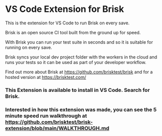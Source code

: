 # VS Code Extension for Brisk

This is the extension for VS Code to run Brisk on every save. 

Brisk is an open source CI tool built from the ground up for speed. 

With Brisk you can run your test suite in seconds and so it is suitable for running on every save. 

Brisk syncs your local dev project folder with the workers in the cloud and runs your tests so it can be used as part of your developer workflow. 

Find out more about Brisk at https://github.com/brisktest/brisk and for a hosted version at https://brisktest.com/

### This Extension is available to install in VS Code. Search for Brisk. 

### Interested in how this extension was made, you can see the 5 minute speed run walkthrough at https://github.com/brisktest/brisk-extension/blob/main/WALKTHROUGH.md
